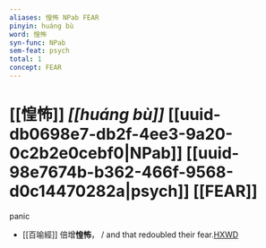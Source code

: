 ```yaml
---
aliases: 惶怖 NPab FEAR
pinyin: huáng bù
word: 惶怖
syn-func: NPab
sem-feat: psych
total: 1
concept: FEAR 
---
```

# [[惶怖]] *[[huáng bù]]*  [[uuid-db0698e7-db2f-4ee3-9a20-0c2b2e0cebf0|NPab]] [[uuid-98e7674b-b362-466f-9568-d0c14470282a|psych]] [[FEAR]]
panic
 - [[百喻經]] 倍增**惶怖**， / and that redoubled their fear.[HXWD](https://hxwd.org/textview.html?location=KR6b0066_T_003-0552b.46)